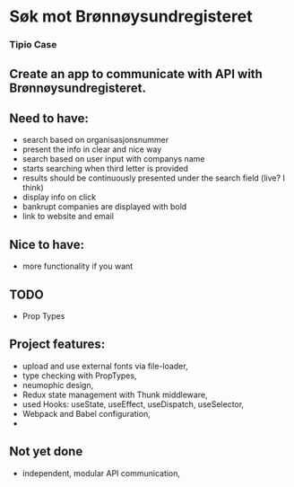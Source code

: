 # Søk mot Brønnøysundregisteret
### Tipio Case

## Create an app to communicate with API with Brønnøysundregisteret.

## Need to have:
- search based on organisasjonsnummer
- present the info in clear and nice way
- search based on user input with companys name
- starts searching when third letter is provided
- results should be continuously presented under the search field (live? I think)
- display info on click
- bankrupt companies are displayed with bold
- link to website and email

## Nice to have:
- more functionality if you want

## TODO
- Prop Types
  

## Project features:
- upload and use external fonts via file-loader,
- type checking with PropTypes,
- neumophic design,
- Redux state management with Thunk middleware,
- used Hooks: useState, useEffect, useDispatch, useSelector,
- Webpack and Babel configuration,
- 

## Not yet done
- independent, modular API communication,